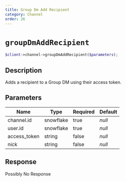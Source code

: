 ```yaml
---
title: Group Dm Add Recipient
category: Channel
order: 26
---
```


# `groupDmAddRecipient`

```php
$client->channel->groupDmAddRecipient($parameters);
```

## Description

Adds a recipient to a Group DM using their access token.

## Parameters


Name | Type | Required | Default
--- | --- | --- | ---
channel.id | snowflake | true | *null*
user.id | snowflake | true | *null*
access_token | string | false | *null*
nick | string | false | *null*

## Response

Possibly No Response

